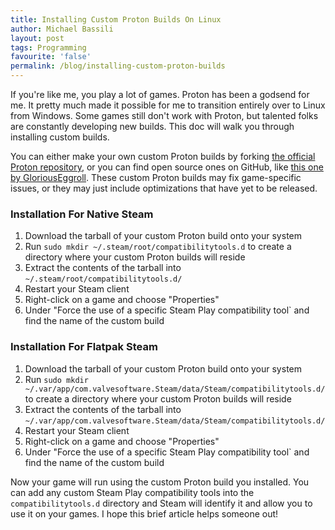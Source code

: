 ```yaml
---
title: Installing Custom Proton Builds On Linux
author: Michael Bassili
layout: post
tags: Programming
favourite: 'false'
permalink: /blog/installing-custom-proton-builds
---
```


If you're like me, you play a lot of games. Proton has been a godsend for me. It pretty much made it possible for me to transition entirely over to Linux from Windows. Some games still don't work with Proton, but talented folks are constantly developing new builds. This doc will walk you through installing custom builds.

You can either make your own custom Proton builds by forking [the official Proton repository](https://github.com/ValveSoftware/Proton), or you can find open source ones on GitHub, like [this one by GloriousEggroll](https://github.com/GloriousEggroll/proton-ge-custom). These custom Proton builds may fix game-specific issues, or they may just include optimizations that have yet to be released. 

### Installation For Native Steam

1. Download the tarball of your custom Proton build onto your system
2. Run `sudo mkdir ~/.steam/root/compatibilitytools.d` to create a directory where your custom Proton builds will reside
3. Extract the contents of the tarball into `~/.steam/root/compatibilitytools.d/` 
4. Restart your Steam client
5. Right-click on a game and choose "Properties"
6. Under "Force the use of a specific Steam Play compatibility tool` and find the name of the custom build


### Installation For Flatpak Steam

1. Download the tarball of your custom Proton build onto your system
2. Run `sudo mkdir ~/.var/app/com.valvesoftware.Steam/data/Steam/compatibilitytools.d/` to create a directory where your custom Proton builds will reside
3. Extract the contents of the tarball into `~/.var/app/com.valvesoftware.Steam/data/Steam/compatibilitytools.d/`
4. Restart your Steam client
5. Right-click on a game and choose "Properties"
6. Under "Force the use of a specific Steam Play compatibility tool` and find the name of the custom build

Now your game will run using the custom Proton build you installed. You can add any custom Steam Play compatibility tools into the `compatibilitytools.d` directory and Steam will identify it and allow you to use it on your games. I hope this brief article helps someone out!
